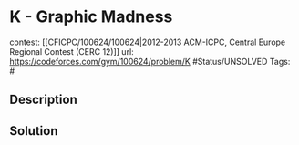 # K - Graphic Madness

contest: [[CFICPC/100624/100624|2012-2013 ACM-ICPC, Central Europe Regional Contest (CERC 12)]]
url: https://codeforces.com/gym/100624/problem/K
#Status/UNSOLVED
Tags: #

## Description

## Solution

